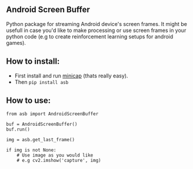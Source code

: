 ## Android Screen Buffer

Python package for streaming Android device's screen frames. It might be usefull in case you'd like to make processing or use screen frames in your python code (e.g to create reinforcement learning setups for android games).

## How to install:

 - First install and run [minicap](https://github.com/openstf/minicap) (thats really easy).
 - Then `pip install asb`

## How to use:

    from asb import AndroidScreenBuffer

    buf = AndroidScreenBuffer()
    buf.run()

    img = asb.get_last_frame()

    if img is not None:
        # Use image as you would like
        # e.g cv2.imshow('capture', img)
